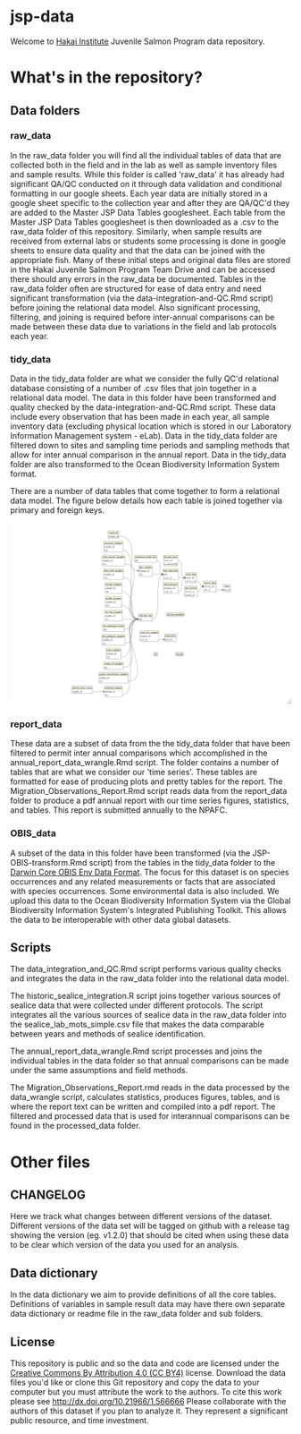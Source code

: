 # jsp-data

Welcome to [Hakai Institute](www.hakai.org) Juvenile Salmon Program data repository.


# What's in the repository?

## Data folders

### raw_data

In the raw_data folder you will find all the individual tables of data that are collected both in the field and in the lab as well as sample inventory files and sample results. While this folder is called 'raw_data' it has already had significant QA/QC conducted on it through data validation and conditional formatting in our google sheets. Each year data are initially stored in a google sheet specific to the collection year and after they are QA/QC'd they are added to the Master JSP Data Tables googlesheet. Each table from the Master JSP Data Tables googlesheet is then downloaded as a .csv to the raw_data folder of this repository. Similarly, when sample results are received from external labs or students some processing is done in google sheets to ensure data quality and that the data can be joined with the  appropriate fish. Many of these initial steps and original data files are stored in the Hakai Juvenile Salmon Program Team Drive and can be accessed there should any errors in the raw_data be documented. Tables in the raw_data folder often are structured for ease of data entry and need significant transformation (via the data-integration-and-QC.Rmd script) before joining the relational data model. Also significant processing, filtering, and joining is required before inter-annual comparisons can be made between these data due to variations in the field  and lab protocols each year.

### tidy_data

Data in the tidy_data folder are what we consider the fully QC'd relational database consisting of a number of .csv files that join together in a relational data model. The data in this folder have been transformed and quality checked by the data-integration-and-QC.Rmd script. These data include every observation that has been made in each year, all sample inventory data (excluding physical location which is stored in our Laboratory Information Management system - eLab). Data in the tidy_data folder are filtered down to sites and sampling time periods and sampling methods that allow for inter annual comparison in the annual report.  Data in the tidy_data folder are also transformed to the Ocean  Biodiversity Information System format.

There are a number of data tables that come together to form a relational data model. The figure below details how each table is joined together via primary and foreign keys. 

![Juvenile Salmon Data Model](figs/data_model.png)

### report_data

These data are a subset of data from the the tidy_data folder that have been filtered to permit inter annual  comparisons which accomplished in the annual_report_data_wrangle.Rmd script. The folder contains a number of tables that are what we consider our 'time series'. These tables are formatted for ease of producing plots and pretty tables for the report. The Migration_Observations_Report.Rmd script reads data from the report_data folder to produce  a pdf annual report with our time series figures, statistics, and tables. This report is submitted annually to the NPAFC.

### OBIS_data

A subset of the data in this folder have been transformed (via the JSP-OBIS-transform.Rmd script) from the tables in the tidy_data folder to the [Darwin Core OBIS Env Data Format](https://obis.org/manual/dataformat/). The focus for this dataset is on species occurrences and any related measurements or facts that are associated with species occurrences. Some environmental data is also included. We upload this data to the Ocean Biodiversity Information System via the Global Biodiversity Information System's Integrated Publishing Toolkit. This allows the data to be interoperable with other data global datasets.

## Scripts

The data_integration_and_QC.Rmd script performs various quality checks and integrates the data in the raw_data folder into the relational data model. 

The historic_sealice_integration.R script joins together various sources of sealice data that were collected under different protocols. The script integrates all the various sources of sealice data in the raw_data folder into the sealice_lab_mots_simple.csv file that makes the data comparable between years and methods of sealice identification.

The annual_report_data_wrangle.Rmd script processes and joins the individual tables in the data folder so that annual comparisons can be made under the same assumptions and field methods.

The Migration_Observations_Report.rmd reads in the data processed by the data_wrangle script, calculates statistics, produces figures, tables, and is where the report text can be written and compiled into a pdf report. The filtered and processed data that is used for interannual comparisons can be found in the processed_data folder.

# Other files

## CHANGELOG

Here we track what changes between different versions of the dataset. Different versions of the data set will be tagged on github with a release tag showing the version (eg. v1.2.0) that should  be cited when using these data to be clear which version of the data you used  for an analysis.

## Data dictionary

In the data dictionary we aim to provide  definitions of all the core tables. Definitions of variables in sample result data may have there own separate data dictionary  or readme file in  the raw_data folder and sub folders.

## License

This repository is public and so the data and code are licensed under the [Creative Commons By Attribution 4.0 (CC BY4)](https://creativecommons.org/licenses/by/4.0/) license. Download the data files you'd like or clone this Git repository and copy the data to your computer but you must attribute the work to the authors. To cite this work please see http://dx.doi.org/10.21966/1.566666 Please collaborate with the authors of this dataset if you plan to analyze it. They represent a significant public resource, and time investment.